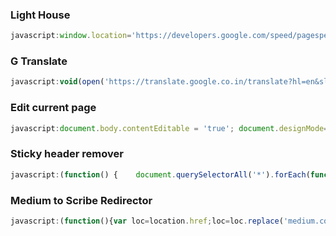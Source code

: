 ### Light House
``` js
javascript:window.location='https://developers.google.com/speed/pagespeed/insights/?url='+encodeURI(window.location);
```
### G Translate
``` js
javascript:void(open('https://translate.google.co.in/translate?hl=en&sl=auto&tl=en&u='+location.href));
```
### Edit current page
```js
javascript:document.body.contentEditable = 'true'; document.designMode='on'; void 0
```
### Sticky header remover
``` js
javascript:(function() {    document.querySelectorAll('*').forEach(function(n) {        var p = getComputedStyle(n).getPropertyValue('position');        if (p === 'fixed' || p === 'sticky') {            n.style.cssText += ' ; position: absolute !important;';        }    });})();
```
### Medium to Scribe Redirector
```js
javascript:(function(){var loc=location.href;loc=loc.replace('medium.com/','scribe.rip/'); location.replace(loc)})()
```
